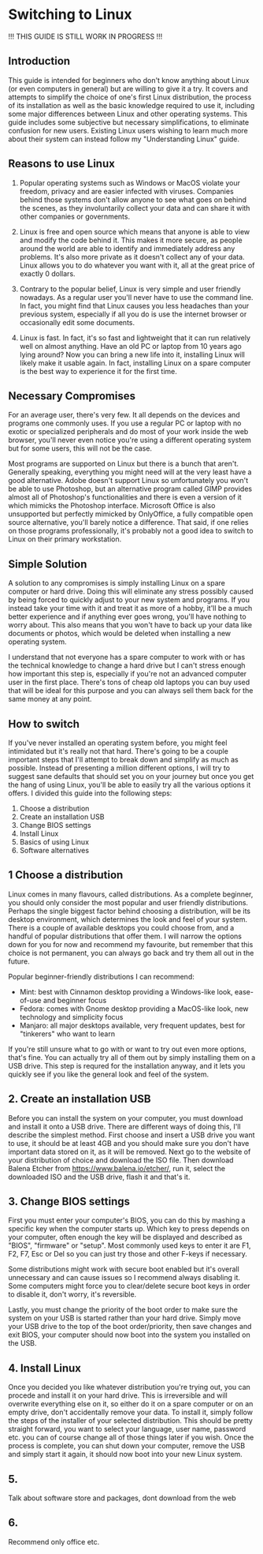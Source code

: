 # Switching to Linux

!!! THIS GUIDE IS STILL WORK IN PROGRESS !!!

## Introduction

This guide is intended for beginners who don't know anything about Linux (or even computers in general) but are willing to give it a try. It covers and attempts to simplify the choice of one's first Linux distribution, the process of its installation as well as the basic knowledge required to use it, including some major differences between Linux and other operating systems. This guide includes some subjective but necessary simplifications, to eliminate confusion for new users. Existing Linux users wishing to learn much more about their system can instead follow my "Understanding Linux" guide.

## Reasons to use Linux

1. Popular operating systems such as Windows or MacOS violate your freedom, privacy and are easier infected with viruses. Companies behind those systems don't allow anyone to see what goes on behind the scenes, as they involuntarily collect your data and can share it with other companies or governments.

2. Linux is free and open source which means that anyone is able to view and modify the code behind it. This makes it more secure, as people around the world are able to identify and immediately address any problems. It's also more private as it doesn't collect any of your data. Linux allows you to do whatever you want with it, all at the great price of exactly 0 dollars.

3. Contrary to the popular belief, Linux is very simple and user friendly nowadays. As a regular user you'll never have to use the command line. In fact, you might find that Linux causes you less headaches than your previous system, especially if all you do is use the internet browser or occasionally edit some documents.

4. Linux is fast. In fact, it's so fast and lightweight that it can run relatively well on almost anything. Have an old PC or laptop from 10 years ago lying around? Now you can bring a new life into it, installing Linux will likely make it usable again. In fact, installing Linux on a spare computer is the best way to experience it for the first time.

## Necessary Compromises

For an average user, there's very few. It all depends on the devices and programs one commonly uses. If you use a regular PC or laptop with no exotic or specialized peripherals and do most of your work inside the web browser, you'll never even notice you're using a different operating system but for some users, this will not be the case.

Most programs are supported on Linux but there is a bunch that aren't. Generally speaking, everything you might need will at the very least have a good alternative. Adobe doesn't support Linux so unfortunately you won't be able to use Photoshop, but an alternative program called GIMP provides almost all of Photoshop's functionalities and there is even a version of it which mimicks the Photoshop interface. Microsoft Office is also unsupported but perfectly mimicked by OnlyOffice, a fully compatible open source alternative, you'll barely notice a difference. That said, if one relies on those programs professionally, it's probably not a good idea to switch to Linux on their primary workstation.

## Simple Solution

A solution to any compromises is simply installing Linux on a spare computer or hard drive. Doing this will eliminate any stress possibly caused by being forced to quickly adjust to your new system and programs. If you instead take your time with it and treat it as more of a hobby, it'll be a much better experience and if anything ever goes wrong, you'll have nothing to worry about. This also means that you won't have to back up your data like documents or photos, which would be deleted when installing a new operating system. 

I understand that not everyone has a spare computer to work with or has the technical knowledge to change a hard drive but I can't stress enough how important this step is, especially if you're not an advanced computer user in the first place. There's tons of cheap old laptops you can buy used that will be ideal for this purpose and you can always sell them back for the same money at any point.

## How to switch

If you've never installed an operating system before, you might feel intimidated but it's really not that hard. There's going to be a couple important steps that I'll attempt to break down and simplify as much as possible. Instead of presenting a million different options, I will try to suggest sane defaults that should set you on your journey but once you get the hang of using Linux, you'll be able to easily try all the various options it offers. I divided this guide into the following steps:

1. Choose a distribution
2. Create an installation USB
3. Change BIOS settings
4. Install Linux
5. Basics of using Linux
6. Software alternatives

## 1 Choose a distribution

Linux comes in many flavours, called distributions. As a complete beginner, you should only consider the most popular and user friendly distributions. Perhaps the single biggest factor behind choosing a distribution, will be its desktop environment, which determines the look and feel of your system. There is a couple of available desktops you could choose from, and a handful of popular distributions that offer them. I will narrow the options down for you for now and recommend my favourite, but remember that this choice is not permanent, you can always go back and try them all out in the future. 

Popular beginner-friendly distributions I can recommend:  
- Mint:       best with Cinnamon desktop providing a Windows-like look, ease-of-use and beginner focus  
- Fedora:     comes with Gnome desktop providing a MacOS-like look, new technology and simplicity focus  
- Manjaro:    all major desktops available, very frequent updates, best for "tinkerers" who want to learn  

If you're still unsure what to go with or want to try out even more options, that's fine. You can actually try all of them out by simply installing them on a USB drive. This step is requred for the installation anyway, and it lets you quickly see if you like the general look and feel of the system.

## 2. Create an installation USB

Before you can install the system on your computer, you must download and install it onto a USB drive. There are different ways of doing this, I'll describe the simplest method. First choose and insert a USB drive you want to use, it should be at least 4GB and you should make sure you don't have important data stored on it, as it will be removed. Next go to the website of your distribution of choice and download the ISO file. Then download Balena Etcher from https://www.balena.io/etcher/, run it, select the downloaded ISO and the USB drive, flash it and that's it.

## 3. Change BIOS settings

First you must enter your computer's BIOS, you can do this by mashing a specific key when the computer starts up. Which key to press depends on your computer, often enough the key will be displayed and described as "BIOS", "firmware" or "setup". Most commonly used keys to enter it are F1, F2, F7, Esc or Del so you can just try those and other F-keys if necessary. 

Some distributions might work with secure boot enabled but it's overall unnecessary and can cause issues so I recommend always disabling it. Some computers might force you to clear/delete secure boot keys in order to disable it, don't worry, it's reversible.

Lastly, you must change the priority of the boot order to make sure the system on your USB is started rather than your hard drive. Simply move your USB drive to the top of the boot order/priority, then save changes and exit BIOS, your computer should now boot into the system you installed on the USB.

## 4. Install Linux

Once you decided you like whatever distribution you're trying out, you can procede and install it on your hard drive. This is irreversible and will overwrite everything else on it, so either do it on a spare computer or on an empty drive, don't accidentally remove your data. To install it, simply follow the steps of the installer of your selected distribution. This should be pretty straight forward, you want to select your language, user name, password etc. you can of course change all of those things later if you wish. Once the process is complete, you can shut down your computer, remove the USB and simply start it again, it should now boot into your new Linux system.

## 5. 

Talk about software store and packages, dont download from the web

## 6. 

Recommend only office etc.
